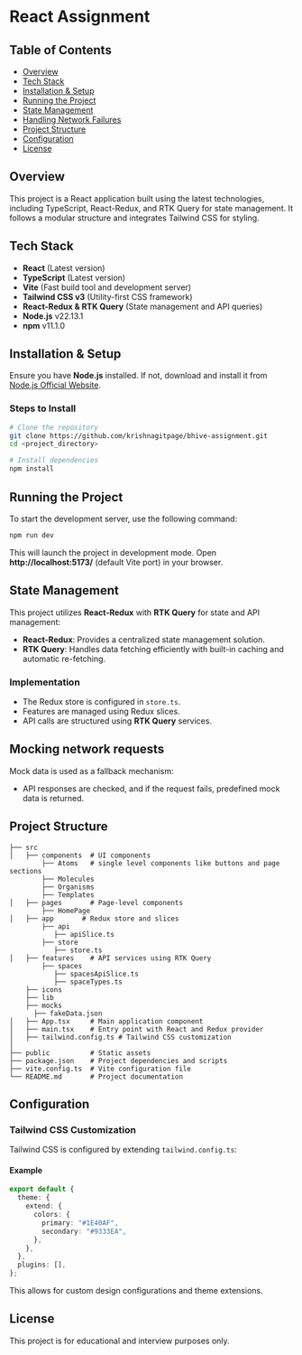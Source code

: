 # React Assignment

## Table of Contents

- [Overview](#overview)
- [Tech Stack](#tech-stack)
- [Installation & Setup](#installation--setup)
- [Running the Project](#running-the-project)
- [State Management](#state-management)
- [Handling Network Failures](#handling-network-failures)
- [Project Structure](#project-structure)
- [Configuration](#configuration)
- [License](#license)

## Overview

This project is a React application built using the latest technologies, including TypeScript, React-Redux, and RTK Query for state management. It follows a modular structure and integrates Tailwind CSS for styling.

## Tech Stack

- **React** (Latest version)
- **TypeScript** (Latest version)
- **Vite** (Fast build tool and development server)
- **Tailwind CSS v3** (Utility-first CSS framework)
- **React-Redux & RTK Query** (State management and API queries)
- **Node.js** v22.13.1
- **npm** v11.1.0

## Installation & Setup

Ensure you have **Node.js** installed. If not, download and install it from [Node.js Official Website](https://nodejs.org/).

### Steps to Install

```bash
# Clone the repository
git clone https://github.com/krishnagitpage/bhive-assignment.git
cd <project_directory>

# Install dependencies
npm install
```

## Running the Project

To start the development server, use the following command:

```bash
npm run dev
```

This will launch the project in development mode. Open **http://localhost:5173/** (default Vite port) in your browser.

## State Management

This project utilizes **React-Redux** with **RTK Query** for state and API management:

- **React-Redux**: Provides a centralized state management solution.
- **RTK Query**: Handles data fetching efficiently with built-in caching and automatic re-fetching.

### Implementation

- The Redux store is configured in `store.ts`.
- Features are managed using Redux slices.
- API calls are structured using **RTK Query** services.

## Mocking network requests

Mock data is used as a fallback mechanism:

- API responses are checked, and if the request fails, predefined mock data is returned.

## Project Structure

```
├── src
│   ├── components  # UI components
        ├── Atoms   # single level components like buttons and page sections
        ├── Molecules
        ├── Organisms
        ├── Templates
│   ├── pages       # Page-level components
        ├── HomePage
│   ├── app       # Redux store and slices
        ├── api
           ├── apiSlice.ts
        ├── store
           ├── store.ts
│   ├── features    # API services using RTK Query
        ├── spaces
           ├── spacesApiSlice.ts
           ├── spaceTypes.ts
    ├── icons
    ├── lib
    ├── mocks
      ├── fakeData.json
│   ├── App.tsx     # Main application component
│   ├── main.tsx    # Entry point with React and Redux provider
│   ├── tailwind.config.ts # Tailwind CSS customization
│
├── public          # Static assets
├── package.json    # Project dependencies and scripts
├── vite.config.ts  # Vite configuration file
└── README.md       # Project documentation
```

## Configuration

### Tailwind CSS Customization

Tailwind CSS is configured by extending `tailwind.config.ts`:

#### Example

```ts
export default {
  theme: {
    extend: {
      colors: {
        primary: "#1E40AF",
        secondary: "#9333EA",
      },
    },
  },
  plugins: [],
};
```

This allows for custom design configurations and theme extensions.

## License

This project is for educational and interview purposes only.
